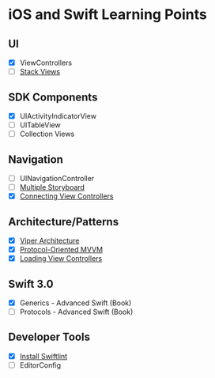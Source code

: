 # iOS and Swift Learning Points

## UI
  - [x] ViewControllers
  - [ ] [Stack Views](https://www.raywenderlich.com/114552/uistackview-tutorial-introducing-stack-views)
  
## SDK Components
  - [x] UIActivityIndicatorView
  - [ ] UITableView
  - [ ] Collection Views
  
## Navigation
  - [ ] UINavigationController
  - [ ] [Multiple Storyboard](https://code.tutsplus.com/tutorials/ios-9-staying-organized-with-storyboard-references--cms-24226)
  - [x] [Connecting View Controllers](https://talk.objc.io/episodes/S01E05-connecting-view-controllers)

## Architecture/Patterns
  - [x] [Viper Architecture](https://www.ckl.io/blog/ios-project-architecture-using-viper/)
  - [x] [Protocol-Oriented MVVM](https://www.natashatherobot.com/updated-protocol-oriented-mvvm-in-swift-2-0/)
  - [x] [Loading View Controllers](https://talk.objc.io/episodes/S01E03-loading-view-controllers)

## Swift 3.0
  - [x] Generics - Advanced Swift (Book)
  - [ ] Protocols - Advanced Swift (Book)

## Developer Tools
  - [x] [Install Swiftlint](http://theiostimes.com/advent-calendar/swiftlint.html)
  - [ ] EditorConfig
